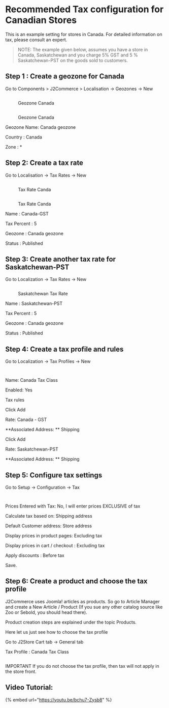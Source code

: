 # Recommended Tax configuration for Canadian Stores

This is an example setting for stores in Canada. For detailed information on tax, please consult an expert.

> NOTE: The example given below, assumes you have a store in Canada, Saskatchewan and you charge 5% GST and 5 % Saskatchewan-PST on the goods sold to customers.

## Step 1 : Create a geozone for Canada <a href="#step-1--create-a-geozone-for-texas" id="step-1--create-a-geozone-for-texas"></a>

Go to Components > J2Commerce > Localisation -> Geozones -> New

<figure><img src="../.gitbook/assets/geo-zone.webp" alt=""><figcaption><p>Geozone Canada</p></figcaption></figure>

<figure><img src="../.gitbook/assets/geo-zone-canada.webp" alt=""><figcaption><p>Geozone Canada</p></figcaption></figure>

Geozone Name: Canada geozone

Country : Canada

Zone : \*

## Step 2: Create a tax rate <a href="#step-2-create-a-tax-rate" id="step-2-create-a-tax-rate"></a>

Go to Localisation -> Tax Rates -> New

<figure><img src="../.gitbook/assets/tax-rate.webp" alt=""><figcaption><p>Tax Rate Canda</p></figcaption></figure>

<figure><img src="../.gitbook/assets/tax-rate-canada.webp" alt=""><figcaption><p>Tax Rate Canda</p></figcaption></figure>

Name : Canada-GST

Tax Percent : 5

Geozone : Canada geozone

Status : Published

## Step 3: Create another tax rate for Saskatchewan-PST <a href="#step-3-create-another-tax-rate-for-saskatchewan-pst" id="step-3-create-another-tax-rate-for-saskatchewan-pst"></a>

Go to Localization -> Tax Rates -> New

<figure><img src="../.gitbook/assets/tax-rate-canada1.webp" alt=""><figcaption><p>Saskatchewan Tax Rate</p></figcaption></figure>

Name : Saskatchewan-PST

Tax Percent : 5

Geozone : Canada geozone

Status : Published

## Step 4: Create a tax profile and rules <a href="#step-4-create-a-tax-profile-and-rules" id="step-4-create-a-tax-profile-and-rules"></a>

Go to Localization -> Tax Profiles -> New

<figure><img src="../.gitbook/assets/tax-profile.webp" alt=""><figcaption></figcaption></figure>

<figure><img src="../.gitbook/assets/tax-profile-canada.webp" alt=""><figcaption></figcaption></figure>

Name: Canada Tax Class

Enabled: Yes

Tax rules

Click Add

Rate: Canada - GST

\*\*Associated Address: \*\* Shipping

Click Add

Rate: Saskatchewan-PST

\*\*Associated Address: \*\* Shipping

## Step 5: Configure tax settings <a href="#step-5-configure-tax-settings" id="step-5-configure-tax-settings"></a>

Go to Setup -> Configuration -> Tax

<figure><img src="../.gitbook/assets/tax-config.webp" alt=""><figcaption></figcaption></figure>

<figure><img src="../.gitbook/assets/tax-config1.webp" alt=""><figcaption></figcaption></figure>

Prices Entered with Tax: No, I will enter prices EXCLUSIVE of tax

Calculate tax based on: Shipping address

Default Customer address: Store address

Display prices in product pages: Excluding tax

Display prices in cart / checkout : Excluding tax

Apply discounts : Before tax

Save.

## Step 6: Create a product and choose the tax profile <a href="#step-6-create-a-product-and-choose-the-tax-profile" id="step-6-create-a-product-and-choose-the-tax-profile"></a>

J2Commerce uses Joomla! articles as products. So go to Article Manager and create a New Article / Product (If you sue any other catalog source like Zoo or Sebold, you should head there).

Product creation steps are explained under the topic Products.

Here let us just see how to choose the tax profile

Go to J2Store Cart tab -> General tab

Tax Profile : Canada Tax Class

<figure><img src="../.gitbook/assets/j2store-tax.webp" alt=""><figcaption></figcaption></figure>

IMPORTANT If you do not choose the tax profile, then tax will not apply in the store front.

## Video Tutorial: <a href="#video-tutorial" id="video-tutorial"></a>

{% embed url="https://youtu.be/bchu7-Zysb8" %}
